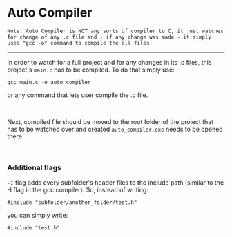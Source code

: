 # Auto Compiler
`Note: Auto Compiler is NOT any sorts of compiler to C, it just watches for change of any .c file and - if any change was made - it simply uses "gcc -o" command to compile the all files.`

---
In order to watch for a full project and for any changes in its .c files, this project's `main.c` has to be compiled. To do that simply use:
```
gcc main.c -o auto_compiler
```
or any command that lets user compile the .c file.

<br>

Next, compiled file should be moved to the root folder of the project that has to be watched over and created `auto_compiler.exe` needs to be opened there.

<br>

### Additional flags

`-I` flag adds every subfolder's header files to the include path (similar to the -I flag in the gcc compiler). So, instead of writing:

```
#include "subfolder/another_folder/test.h"
```

you can simply write:

```
#include "test.h"
```